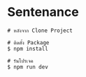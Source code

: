 # Sentenance

```
# หลังจาก Clone Project

# ติดตั้ง Package
$ npm install

# รันโปรเจค
$ npm run dev

```
